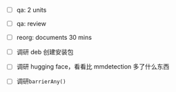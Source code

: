 * [ ] qa: 2 units

* [ ] qa: review

* [ ] reorg: documents 30 mins

* [ ] 调研 deb 创建安装包

* [ ] 调研 hugging face，看看比 mmdetection 多了什么东西

* [ ] 调研`barrierAny()`